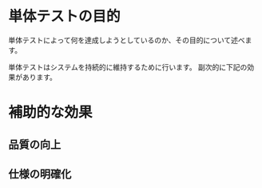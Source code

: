 単体テストの目的
=====
単体テストによって何を達成しようとしているのか、その目的について述べます。

単体テストはシステムを持続的に維持するために行います。
副次的に下記の効果があります。

# 補助的な効果

## 品質の向上

## 仕様の明確化
